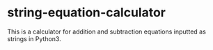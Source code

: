 # string-equation-calculator
This is a calculator for addition and subtraction equations inputted as strings in Python3.
